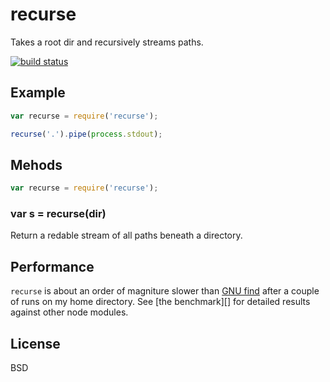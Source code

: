 recurse
=======

Takes a root dir and recursively streams paths.

[![build status](https://secure.travis-ci.org/uggedal/recurse.png)](http://travis-ci.org/uggedal/recurse)

Example
-------

````javascript
var recurse = require('recurse');

recurse('.').pipe(process.stdout);
````

Mehods
------

````javascript
var recurse = require('recurse');
````

### var s = recurse(dir)

Return a redable stream of all paths beneath a directory.

Performance
-----------

`recurse` is about an order of magniture slower than [GNU find][find]
after a couple of runs on my home directory. See [the benchmark][] for
detailed results against other node modules.

License
-------

BSD

[find]: http://www.gnu.org/software/findutils/
[benchmark]: https://github.com/uggedal/recurse/tree/master/benchmark
